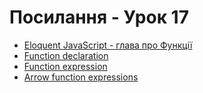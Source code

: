 # Посилання - Урок 17

- [Eloquent JavaScript - глава про Функції](https://eloquentjavascript.net/03_functions.html?authuser=0&hl=uk)
- [Function declaration](https://developer.mozilla.org/en-US/docs/Web/JavaScript/Reference/Statements/function?authuser=0&hl=uk)
- [Function expression](https://developer.mozilla.org/en-US/docs/Web/JavaScript/Reference/Operators/function?authuser=0&hl=uk)
- [Arrow function expressions](https://developer.mozilla.org/en-US/docs/Web/JavaScript/Reference/Functions/Arrow_functions?authuser=0&hl=uk)
